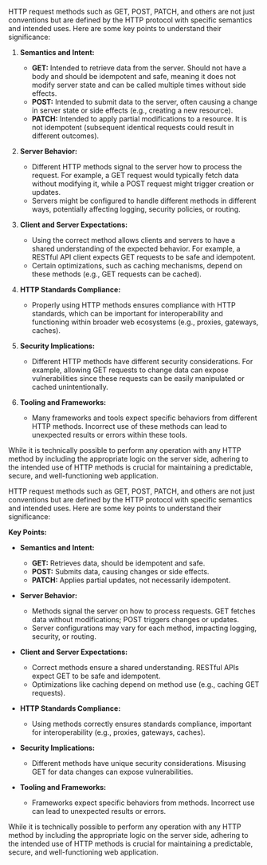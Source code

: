 HTTP request methods such as GET, POST, PATCH, and others are not just conventions but are defined by the HTTP protocol with specific semantics and intended uses. Here are some key points to understand their significance:

1. **Semantics and Intent:**
   - **GET:** Intended to retrieve data from the server. Should not have a body and should be idempotent and safe, meaning it does not modify server state and can be called multiple times without side effects.
   - **POST:** Intended to submit data to the server, often causing a change in server state or side effects (e.g., creating a new resource).
   - **PATCH:** Intended to apply partial modifications to a resource. It is not idempotent (subsequent identical requests could result in different outcomes).

2. **Server Behavior:**
   - Different HTTP methods signal to the server how to process the request. For example, a GET request would typically fetch data without modifying it, while a POST request might trigger creation or updates.
   - Servers might be configured to handle different methods in different ways, potentially affecting logging, security policies, or routing.

3. **Client and Server Expectations:**
   - Using the correct method allows clients and servers to have a shared understanding of the expected behavior. For example, a RESTful API client expects GET requests to be safe and idempotent.
   - Certain optimizations, such as caching mechanisms, depend on these methods (e.g., GET requests can be cached).

4. **HTTP Standards Compliance:**
   - Properly using HTTP methods ensures compliance with HTTP standards, which can be important for interoperability and functioning within broader web ecosystems (e.g., proxies, gateways, caches).

5. **Security Implications:**
   - Different HTTP methods have different security considerations. For example, allowing GET requests to change data can expose vulnerabilities since these requests can be easily manipulated or cached unintentionally.

6. **Tooling and Frameworks:**
   - Many frameworks and tools expect specific behaviors from different HTTP methods. Incorrect use of these methods can lead to unexpected results or errors within these tools.

While it is technically possible to perform any operation with any HTTP method by including the appropriate logic on the server side, adhering to the intended use of HTTP methods is crucial for maintaining a predictable, secure, and well-functioning web application.







HTTP request methods such as GET, POST, PATCH, and others are not just conventions but are defined by the HTTP protocol with specific semantics and intended uses. Here are some key points to understand their significance:

**Key Points:**

- **Semantics and Intent:**
  - **GET:** Retrieves data, should be idempotent and safe.
  - **POST:** Submits data, causing changes or side effects.
  - **PATCH:** Applies partial updates, not necessarily idempotent.

- **Server Behavior:**
  - Methods signal the server on how to process requests. GET fetches data without modifications; POST triggers changes or updates.
  - Server configurations may vary for each method, impacting logging, security, or routing.

- **Client and Server Expectations:**
  - Correct methods ensure a shared understanding. RESTful APIs expect GET to be safe and idempotent.
  - Optimizations like caching depend on method use (e.g., caching GET requests).

- **HTTP Standards Compliance:**
  - Using methods correctly ensures standards compliance, important for interoperability (e.g., proxies, gateways, caches).

- **Security Implications:**
  - Different methods have unique security considerations. Misusing GET for data changes can expose vulnerabilities.

- **Tooling and Frameworks:**
  - Frameworks expect specific behaviors from methods. Incorrect use can lead to unexpected results or errors.

While it is technically possible to perform any operation with any HTTP method by including the appropriate logic on the server side, adhering to the intended use of HTTP methods is crucial for maintaining a predictable, secure, and well-functioning web application.